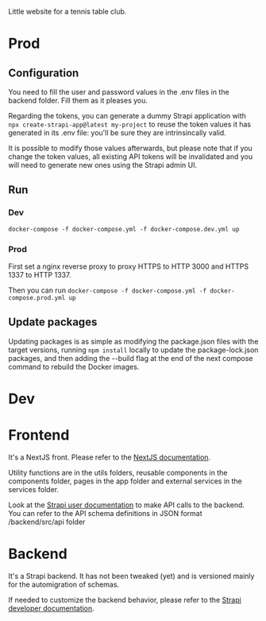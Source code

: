 Little website for a tennis table club.

# Prod

## Configuration

You need to fill the user and password values in the .env files in the backend folder. Fill them as it pleases you.

Regarding the tokens, you can generate a dummy Strapi application with `npx create-strapi-app@latest my-project` to reuse the token values it has generated in its .env file: you'll be sure they are intrinsincally valid.

It is possible to modify those values afterwards, but please note that if you change the token values, all existing API tokens will be invalidated and you will need to generate new ones using the Strapi admin UI.

## Run

### Dev

`docker-compose -f docker-compose.yml -f docker-compose.dev.yml up`

### Prod

First set a nginx reverse proxy to proxy HTTPS to HTTP 3000 and HTTPS 1337 to HTTP 1337.

Then you can run `docker-compose -f docker-compose.yml -f docker-compose.prod.yml up`

## Update packages

Updating packages is as simple as modifying the package.json files with the target versions, running `npm install` locally to update the package-lock.json packages, and then adding the --build flag at the end of the next compose command to rebuild the Docker images.

# Dev

# Frontend

It's a NextJS front. Please refer to the [NextJS documentation](https://nextjs.org/docs).

Utility functions are in the utils folders, reusable components in the components folder, pages in the app folder and external services in the services folder.

Look at the [Strapi user documentation](https://docs.strapi.io/user-docs/intro) to make API calls to the backend. You can refer to the API schema definitions in JSON format /backend/src/api folder

# Backend

It's a Strapi backend. It has not been tweaked (yet) and is versioned mainly for the automigration of schemas.

If needed to customize the backend behavior, please refer to the [Strapi developer documentation](https://docs.strapi.io/dev-docs/intro).
